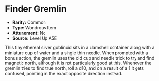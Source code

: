 
# Finder Gremlin

* **Rarity:** Common
* **Type:** Wondrous Item
* **Attunement:** No
* **Source:** Level Up A5E


This tiny ethereal silver goblinoid sits in a clamshell container along with a miniature cup of water and a single thin needle. When prompted with a bonus action, the gremlin uses the old cup and needle trick to try and find magnetic north, although it is not particularly good at this. Whenever the gremlin tries to find true north, roll a d10, and on a result of a 1 it gets confused, pointing in the exact opposite direction instead.
